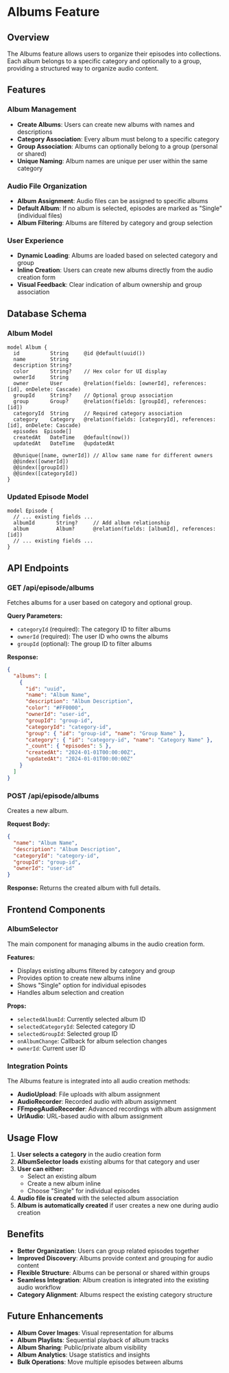# Albums Feature

## Overview

The Albums feature allows users to organize their episodes into collections. Each album belongs to a specific category and optionally to a group, providing a structured way to organize audio content.

## Features

### Album Management
- **Create Albums**: Users can create new albums with names and descriptions
- **Category Association**: Every album must belong to a specific category
- **Group Association**: Albums can optionally belong to a group (personal or shared)
- **Unique Naming**: Album names are unique per user within the same category

### Audio File Organization
- **Album Assignment**: Audio files can be assigned to specific albums
- **Default Album**: If no album is selected, episodes are marked as "Single" (individual files)
- **Album Filtering**: Albums are filtered by category and group selection

### User Experience
- **Dynamic Loading**: Albums are loaded based on selected category and group
- **Inline Creation**: Users can create new albums directly from the audio creation form
- **Visual Feedback**: Clear indication of album ownership and group association

## Database Schema

### Album Model
```prisma
model Album {
  id          String     @id @default(uuid())
  name        String
  description String?
  color       String?    // Hex color for UI display
  ownerId     String
  owner       User       @relation(fields: [ownerId], references: [id], onDelete: Cascade)
  groupId     String?    // Optional group association
  group       Group?     @relation(fields: [groupId], references: [id])
  categoryId  String     // Required category association
  category    Category   @relation(fields: [categoryId], references: [id], onDelete: Cascade)
  episodes  Episode[]
  createdAt   DateTime   @default(now())
  updatedAt   DateTime   @updatedAt

  @@unique([name, ownerId]) // Allow same name for different owners
  @@index([ownerId])
  @@index([groupId])
  @@index([categoryId])
}
```

### Updated Episode Model
```prisma
model Episode {
  // ... existing fields ...
  albumId       String?     // Add album relationship
  album         Album?      @relation(fields: [albumId], references: [id])
  // ... existing fields ...
}
```

## API Endpoints

### GET /api/episode/albums
Fetches albums for a user based on category and optional group.

**Query Parameters:**
- `categoryId` (required): The category ID to filter albums
- `ownerId` (required): The user ID who owns the albums
- `groupId` (optional): The group ID to filter albums

**Response:**
```json
{
  "albums": [
    {
      "id": "uuid",
      "name": "Album Name",
      "description": "Album Description",
      "color": "#FF0000",
      "ownerId": "user-id",
      "groupId": "group-id",
      "categoryId": "category-id",
      "group": { "id": "group-id", "name": "Group Name" },
      "category": { "id": "category-id", "name": "Category Name" },
      "_count": { "episodes": 5 },
      "createdAt": "2024-01-01T00:00:00Z",
      "updatedAt": "2024-01-01T00:00:00Z"
    }
  ]
}
```

### POST /api/episode/albums
Creates a new album.

**Request Body:**
```json
{
  "name": "Album Name",
  "description": "Album Description",
  "categoryId": "category-id",
  "groupId": "group-id",
  "ownerId": "user-id"
}
```

**Response:**
Returns the created album with full details.

## Frontend Components

### AlbumSelector
The main component for managing albums in the audio creation form.

**Features:**
- Displays existing albums filtered by category and group
- Provides option to create new albums inline
- Shows "Single" option for individual episodes
- Handles album selection and creation

**Props:**
- `selectedAlbumId`: Currently selected album ID
- `selectedCategoryId`: Selected category ID
- `selectedGroupId`: Selected group ID
- `onAlbumChange`: Callback for album selection changes
- `ownerId`: Current user ID

### Integration Points
The Albums feature is integrated into all audio creation methods:
- **AudioUpload**: File uploads with album assignment
- **AudioRecorder**: Recorded audio with album assignment
- **FFmpegAudioRecorder**: Advanced recordings with album assignment
- **UrlAudio**: URL-based audio with album assignment

## Usage Flow

1. **User selects a category** in the audio creation form
2. **AlbumSelector loads** existing albums for that category and user
3. **User can either:**
   - Select an existing album
   - Create a new album inline
   - Choose "Single" for individual episodes
4. **Audio file is created** with the selected album association
5. **Album is automatically created** if user creates a new one during audio creation

## Benefits

- **Better Organization**: Users can group related episodes together
- **Improved Discovery**: Albums provide context and grouping for audio content
- **Flexible Structure**: Albums can be personal or shared within groups
- **Seamless Integration**: Album creation is integrated into the existing audio workflow
- **Category Alignment**: Albums respect the existing category structure

## Future Enhancements

- **Album Cover Images**: Visual representation for albums
- **Album Playlists**: Sequential playback of album tracks
- **Album Sharing**: Public/private album visibility
- **Album Analytics**: Usage statistics and insights
- **Bulk Operations**: Move multiple episodes between albums

